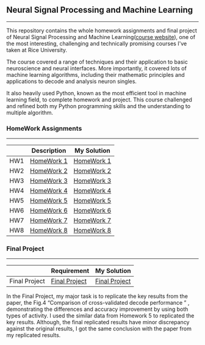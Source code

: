 
## Neural Signal Processing and Machine Learning
---
This repository contains the whole homework assignments and final project of Neural Signal Processing and Machine Learning([course website](https://elec548.github.io/)), one of the most interesting, challenging and technically promising courses I've taken at Rice University.

 The course covered a range of techniques and their application to basic neuroscience and neural interfaces. More importantly, it covered lots of machine learning algorithms, including their mathematic principles and applications to decode and analysis neuron singles.
 
 It also heavily used Python, known as the most efficient tool in machine learning field, to complete homework and project. This course challenged and refined both my Python programming skills and the understanding to multiple algorithm.

### HomeWork Assignments
---
|     | Description | My Solution |
|-----|-------------|-------------|
| HW1 | [HomeWork 1](https://elec548.github.io/Assignments/hw1.html)  | [HomeWork 1](https://github.com/thomasyangrenqin/Neural-Signal-Processing-and-Machine-Learning/tree/master/HW1-complex%20operations%20involve%20distributed%20action%20in%20the%20brain)  |
| HW2 | [HomeWork 2](https://elec548.github.io/Assignments/hw2.html)  | [HomeWork 2](https://github.com/thomasyangrenqin/Neural-Signal-Processing-and-Machine-Learning/tree/master/HW2-the%20fundamentals%20of%20electrophysiology)  |
| HW3 | [HomeWork 3](https://elec548.github.io/Assignments/hw3.html)  | [HomeWork 3](https://github.com/thomasyangrenqin/Neural-Signal-Processing-and-Machine-Learning/tree/master/HW3-Point%20Processes%20and%20the%20Poisson%20Process1)  |
| HW4 | [HomeWork 4](https://elec548.github.io/Assignments/hw4.html)  | [HomeWork 4](https://github.com/thomasyangrenqin/Neural-Signal-Processing-and-Machine-Learning/tree/master/HW4-Point%20Processes%20and%20the%20Poisson%20Process2)  |
| HW5 | [HomeWork 5](https://elec548.github.io/Assignments/hw5.html)  | [HomeWork 5](https://github.com/thomasyangrenqin/Neural-Signal-Processing-and-Machine-Learning/tree/master/HW5-Classification%20by%20performing%20%E2%80%9Cdiscrete%20decoding%E2%80%9D%20of%20some%20neural%20data)  |
| HW6 | [HomeWork 6](https://elec548.github.io/Assignments/hw6.html)  | [HomeWork 6](https://github.com/thomasyangrenqin/Neural-Signal-Processing-and-Machine-Learning/tree/master/HW6-Clustering%20through%20the%20Process%20of%20Spike%20Sorting%20Action%20potentials%20data1)  |
| HW7 | [HomeWork 7](https://elec548.github.io/Assignments/hw7.html)  | [HomeWork 7](https://github.com/thomasyangrenqin/Neural-Signal-Processing-and-Machine-Learning/tree/master/HW7-Clustering%20through%20the%20Process%20of%20Spike%20Sorting%20Action%20potentials%20data2)  |
| HW8 | [HomeWork 8](https://elec548.github.io/Assignments/hw8.html)  | [HomeWork 8](https://github.com/thomasyangrenqin/Neural-Signal-Processing-and-Machine-Learning/tree/master/HW8-Clustering%20through%20the%20Process%20of%20Spike%20Sorting%20Action%20potentials%20data3)  |

### Final Project
---
|               | Requirement   | My Solution   |
|---------------|---------------|---------------|
| Final Project | [Final Project](https://elec548.github.io/Assignments/finalproject.html) | [Final Project](https://github.com/thomasyangrenqin/Neural-Signal-Processing-and-Machine-Learning/tree/master/Final%20Project-Improving%20Neural%20Prosthetic%20System%20Performance%20by%20Combining%20Plan%20and%20Peri-Movement%20Activity) |

In the Final Project, my major task is to replicate the key results from the paper, the Fig.4 “Comparison of cross-validated decode
performance ” , demonstrating the differences and accuracy improvement by using both types of activity. I used the similar data from Homework 5  to replicated the key results. Although, the final replicated results have minor discrepancy against the original results, I got the same conclusion with the paper from my replicated results.
